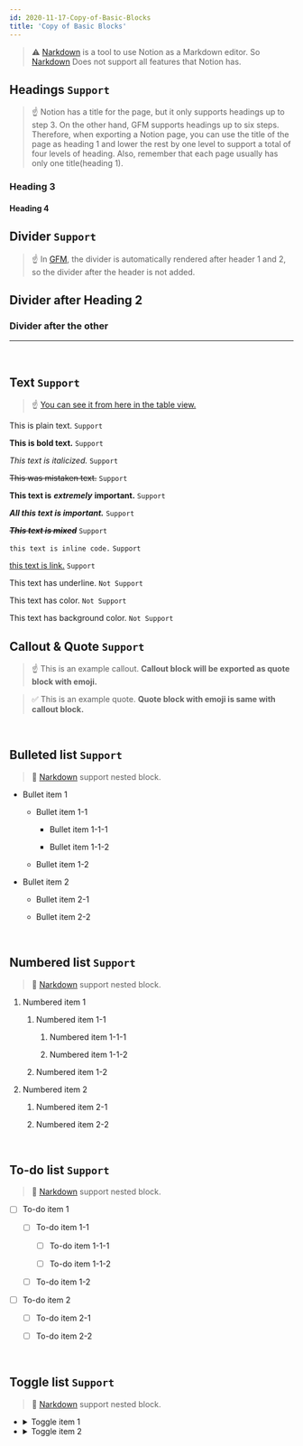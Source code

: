 ```yaml
---
id: 2020-11-17-Copy-of-Basic-Blocks
title: 'Copy of Basic Blocks'
---
```


> ⚠️ [Narkdown](https://github.com/younho9/narkdown) is a tool to use Notion as a Markdown editor.
So [Narkdown](https://github.com/younho9/narkdown) Does not support all features that Notion has.

## Headings `Support`

> ☝ Notion has a title for the page, but it only supports headings up to step 3. On the other hand, GFM supports headings up to six steps. Therefore, when exporting a Notion page, you can use the title of the page as heading 1 and lower the rest by one level to support a total of four levels of heading.
Also, remember that each page usually has only one title(heading 1).

### Heading 3

#### Heading 4

## Divider `Support`

> ☝ In [GFM](https://github.github.com/gfm/), the divider is automatically rendered after header 1 and 2, so the divider after the header is not added.

## Divider after Heading 2

### Divider after the other

---

<br/>

## Text `Support`

> ☝ [You can see it from here in the table view.](https://www.notion.so/younho9/5fe91726673a4121933fa10ae46a253a?v=57957dae2d4c4a809957bf39a9aa8467)

This is plain text. `Support`

**This is bold text.** `Support`

_This text is italicized._ `Support`

~~This was mistaken text.~~	`Support`

**This text is** __*extremely*__ **important.** `Support`

**_All this text is important._** `Support`

~~**_This text is mixed_**~~ `Support`

`this text is inline code.` `Support`

[this text is link.](https://github.com/younho9/notion2github) `Support`

This text has underline.	`Not Support`

This text has color.	`Not Support`

This text has background color. `Not Support`

## Callout & Quote `Support`

> ☝ This is an example callout. __Callout block will be exported as quote block with emoji.__

> ✅ This is an example quote. __Quote block with emoji is same with callout block.__

<br/>

## Bulleted list `Support`

> 🎉 [Narkdown](https://github.com/younho9/narkdown) support nested block.

- Bullet item 1

   - Bullet item 1-1

      - Bullet item 1-1-1

      - Bullet item 1-1-2

   - Bullet item 1-2

- Bullet item 2

   - Bullet item 2-1

   - Bullet item 2-2

<br/>

## Numbered list `Support`

> 🎉 [Narkdown](https://github.com/younho9/narkdown) support nested block.

1. Numbered item 1

   1. Numbered item 1-1

      1. Numbered item 1-1-1

      1. Numbered item 1-1-2

   1. Numbered item 1-2

1. Numbered item 2

   1. Numbered item 2-1

   1. Numbered item 2-2

<br/>

## To-do list `Support`

> 🎉 [Narkdown](https://github.com/younho9/narkdown) support nested block.

- [ ] To-do item 1

   - [ ] To-do item 1-1

      - [ ] To-do item 1-1-1

      - [ ] To-do item 1-1-2

   - [ ] To-do item 1-2

- [ ] To-do item 2

   - [ ] To-do item 2-1

   - [ ] To-do item 2-2

<br/>

## Toggle list `Support`

> 🎉 [Narkdown](https://github.com/younho9/narkdown) support nested block.

- <details><summary>Toggle item 1</summary>

   - <details><summary>Toggle item 1-1</summary>

      - <details><summary>Toggle item 1-1-1</summary>

      - <details><summary>Toggle item 1-1-2</summary>

     </details>

   - <details><summary>Toggle item 1-2</summary>

  </details>

- <details><summary>Toggle item 2</summary>

   - <details><summary>Toggle item 2-1</summary>

   - <details><summary>Toggle item 2-2</summary>

  </details>


